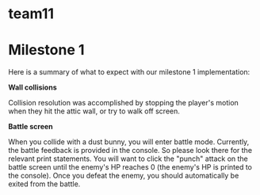 # team11

# Milestone 1
Here is a summary of what to expect with our milestone 1 implementation:

**Wall collisions**

Collision resolution was accomplished by stopping the player's motion when they hit the attic wall, or try to walk off screen.

**Battle screen**

When you collide with a dust bunny, you will enter battle mode. Currently, the battle feedback is provided in the console.
So please look there for the relevant print statements.
You will want to click the "punch" attack on the battle screen until the enemy's HP reaches 0 (the enemy's HP is printed to the console).
Once you defeat the enemy, you should automatically be exited from the battle.
